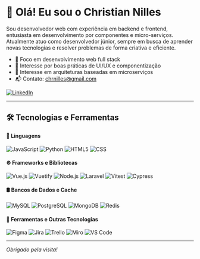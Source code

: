 # 👋 Olá! Eu sou o Christian Nilles

Sou desenvolvedor web com experiência em backend e frontend, entusiasta em desenvolvimento por componentes e micro-serviços. Atualmente atuo como desenvolvedor júnior, sempre em busca de aprender novas tecnologias e resolver problemas de forma criativa e eficiente.

- 🎯 Foco em desenvolvimento web full stack
- 🤖 Interesse por boas práticas de UI/UX e componentização
- 🧱 Interesse em arquiteturas baseadas em microserviços
- 📬 Contato: chrnilles@gmail.com

[![LinkedIn](https://img.shields.io/badge/LinkedIn-0077B5?style=for-the-badge&logo=linkedin&logoColor=white)](https://www.linkedin.com/in/christian-nilles-7424991b5/)

---

## 🛠️ Tecnologias e Ferramentas

#### 📌 Linguagens
<div style="display: inline_block">
  <img alt="JavaScript" src="https://img.shields.io/badge/JavaScript-F7DF1E?logo=javascript&logoColor=000" />
  <img alt="Python" src="https://img.shields.io/badge/Python-3776AB?logo=python&logoColor=fff" />
  <img alt="HTML5" src="https://img.shields.io/badge/HTML-%23E34F26.svg?logo=html5&logoColor=white" />
  <img alt="CSS" src="https://img.shields.io/badge/CSS-1572B6?logo=css3&logoColor=fff" />
</div>

#### ⚙️ Frameworks e Bibliotecas
<div style="display: inline_block">
  <img alt="Vue.js" src="https://img.shields.io/badge/Vue.js-4FC08D?logo=vuedotjs&logoColor=fff" />
  <img alt="Vuetify" src="https://img.shields.io/badge/Vuetify-1867C0?logo=vuetify&logoColor=fff" />
  <img alt="Node.js" src="https://img.shields.io/badge/Node.js-6DA55F?logo=node.js&logoColor=white" />
  <img alt="Laravel" src="https://img.shields.io/badge/Laravel-%23FF2D20.svg?logo=laravel&logoColor=white" />
  <img alt="Vitest" src="https://img.shields.io/badge/Vitest-6E9F18?logo=vitest&logoColor=fff" />
  <img alt="Cypress" src="https://img.shields.io/badge/Cypress-69D3A7?logo=cypress&logoColor=fff" />
</div>

#### 🛢️ Bancos de Dados e Cache
<div style="display: inline_block">
  <img alt="MySQL" src="https://img.shields.io/badge/MySQL-4479A1?logo=mysql&logoColor=fff" />
  <img alt="PostgreSQL" src="https://img.shields.io/badge/Postgres-%23316192.svg?logo=postgresql&logoColor=white" />
  <img alt="MongoDB" src="https://img.shields.io/badge/MongoDB-%234ea94b.svg?logo=mongodb&logoColor=white" />
  <img alt="Redis" src="https://img.shields.io/badge/Redis-%23DD0031.svg?logo=redis&logoColor=white" />
</div>

#### 🧰 Ferramentas e Outras Tecnologias
<div style="display: inline_block">
  <img alt="Figma" src="https://img.shields.io/badge/Figma-F24E1E?logo=figma&logoColor=white" />
  <img alt="Jira" src="https://img.shields.io/badge/Jira-0052CC?logo=jira&logoColor=fff" />
  <img alt="Trello" src="https://img.shields.io/badge/Trello-0052CC?logo=trello&logoColor=fff" />
  <img alt="Miro" src="https://img.shields.io/badge/Miro-050038?logo=miro&logoColor=fff" />
  <img alt="VS Code" src="https://custom-icon-badges.demolab.com/badge/Visual%20Studio%20Code-0078d7.svg?logo=vsc&logoColor=white" />
</div>


---

_Obrigado pela visita!_
